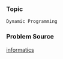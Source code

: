 ### Topic

    Dynamic Programming

### Problem Source

[informatics](http://informatics.mccme.ru/mod/statements/view.php?id=649#1)
